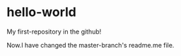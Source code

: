 # hello-world
My first-repository in the github!
 
 Now.I have changed the master-branch's readme.me file.
